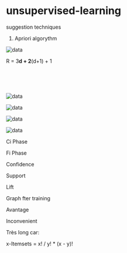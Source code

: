 # unsupervised-learning
suggestion techniques



1) Apriori algorythm


![data](https://user-images.githubusercontent.com/54853371/128015215-0df355c6-7156-4ee1-94ef-569bd1fc219c.png)


R = 3**d + 2**(d+1) + 1

<br><br><br>







![data](https://user-images.githubusercontent.com/54853371/128014211-16db7451-88f2-4ed0-82b1-f2c14bc06601.png)


![data](https://user-images.githubusercontent.com/54853371/128014300-7a57d1cd-3f34-42d2-8a6b-a43351e592c8.png)


![data](https://user-images.githubusercontent.com/54853371/128014344-7918da6c-50b9-439a-b25e-8e072eadd8cb.png)


![data](https://user-images.githubusercontent.com/54853371/128014419-b6a86cd2-87e7-41fe-b70e-c93507024235.png)
  
  
Ci Phase

Fi Phase




Confidence

Support

Lift



Graph fter training



Avantage




Inconvenient
  
Très long car: 

x-Itemsets = x! / y! * (x - y)!








